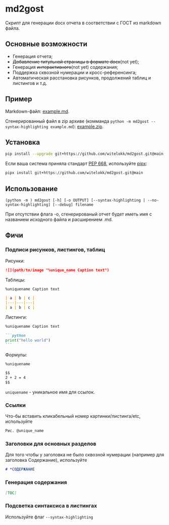 # md2gost

Скрипт для генерации docx отчета в соответствии с ГОСТ из markdown файла.

## Основные возможности
- Генерация отчета;
- ~~Добавление титульной страницы в формате docx~~(not yet);
- Генерация ~~интерактивного~~(not yet) содержания;
- Поддержка сквозной нумерации и кросс-референсинга;
- Автоматическая расстановка рисунков, продолжений таблиц и листингов и т.д.

## Пример
Markdown-файл: [example.md](https://github.com/witelokk/md2gost/blob/main/examples/example.md).

Сгенерированный файл в zip архиве (комманда `python -m md2gost --syntax-highlighting example.md`): [example.zip](https://nightly.link/witelokk/md2gost/workflows/example-generator/main/example.zip?h=f65c99d31a9379f44fcc6e923de4a735a271d5aa).

## Установка
```bash
pip install --upgrade git+https://github.com/witelokk/md2gost.git@main
```

Если ваша система приняла стандарт [PEP 668](https://peps.python.org/pep-0668/), используйте [pipx](https://pypa.github.io/pipx/):
```bash
pipx install git+https://github.com/witelokk/md2gost.git@main
```

## Использование
```
(python -m ) md2gost [-h] [-o OUTPUT] [--syntax-highlighting | --no-syntax-highlighting] [--debug] filename
```

При отсутствии флага -o, сгенерированый отчет будет иметь имя с названием исходного файла и расширением .md.

## Фичи

### Подписи рисунков, листингов, таблиц
Рисунки:
```markdown
![](path/to/image "%unique_name Caption text")
```

Таблицы:
```markdown
%uniquename Caption text

| a | b | c |
|---|---|---|
| a | b | c |
```

Листинги:
~~~markdown
%uniquename Caption text

```python
print("hello world")
```
~~~

Формулы:
```markdown
%uniquename

$$
2 + 2 = 4
$$
```

`uniquename` - уникальное имя для ссылок.

### Ссылки
Что-бы вставить кликабельный номер картинки/листинга/etc, используйте
```markdown
Рис. @unique_name
```

### Заголовки для основных разделов
Для того чтобы у заголовка не было сквозной нумерации (например для заголовка Содержание), используйте 
```markdown
# *СОДЕРЖАНИЕ
```

### Генерация содержания
```markdown
[TOC]
```

### Подсветка синтаксиса в листингах
Используйте флаг ```--syntax-highlighting```

